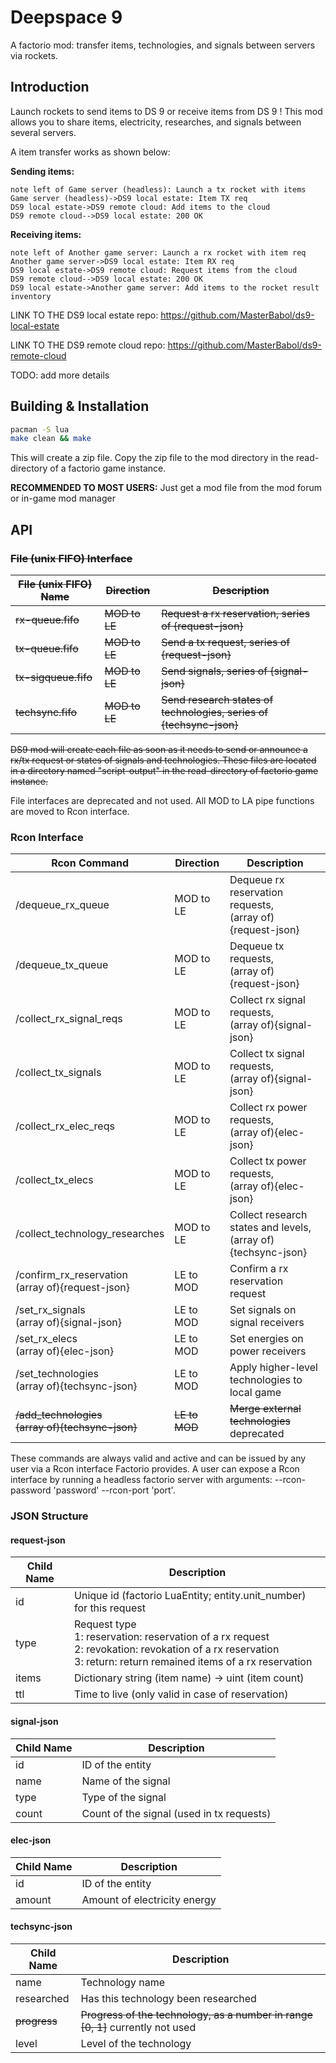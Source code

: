 # Deepspace 9

A factorio mod: transfer items, technologies, and signals between servers via rockets.



## Introduction

Launch rockets to send items to DS 9 or receive items from DS 9 ! This mod allows you to share items, electricity, researches, and signals between several servers.

A item transfer works as shown below:

**Sending items:**

```sequence
note left of Game server (headless): Launch a tx rocket with items
Game server (headless)->DS9 local estate: Item TX req
DS9 local estate->DS9 remote cloud: Add items to the cloud
DS9 remote cloud-->DS9 local estate: 200 OK
```

**Receiving items:**

```sequence
note left of Another game server: Launch a rx rocket with item req
Another game server->DS9 local estate: Item RX req
DS9 local estate->DS9 remote cloud: Request items from the cloud
DS9 remote cloud-->DS9 local estate: 200 OK
DS9 local estate->Another game server: Add items to the rocket result inventory
```

LINK TO THE DS9 local estate repo: https://github.com/MasterBabol/ds9-local-estate

LINK TO THE DS9 remote cloud repo: https://github.com/MasterBabol/ds9-remote-cloud

TODO: add more details



## Building & Installation

```sh
pacman -S lua
make clean && make
```

This will create a zip file. Copy the zip file to the mod directory in the read-directory of a factorio game instance.

**RECOMMENDED TO MOST USERS:** Just get a mod file from the mod forum or in-game mod manager



## API

### ~~File (unix FIFO) Interface~~ 

| ~~File (unix FIFO) Name~~ | ~~Direction~~ | ~~Description~~                                              |
| ------------------------- | ------------- | ------------------------------------------------------------ |
| ~~rx-queue.fifo~~         | ~~MOD to LE~~ | ~~Request a rx reservation, series of {request-json}~~       |
| ~~tx-queue.fifo~~         | ~~MOD to LE~~ | ~~Send a tx request, series of {request-json}~~              |
| ~~tx-sigqueue.fifo~~      | ~~MOD to LE~~ | ~~Send signals, series of {signal-json}~~                    |
| ~~techsync.fifo~~         | ~~MOD to LE~~ | ~~Send research states of technologies, series of {techsync-json}~~ |

~~DS9 mod will create each file as soon as it needs to send or announce a rx/tx request or states of signals and technologies. These files are located in a directory named "script-output" in the read-directory of factorio game instance.~~

File interfaces are deprecated and not used. All MOD to LA pipe functions are moved to Rcon interface.



### Rcon Interface

| Rcon Command                           | Direction | Description                      |
| ------------------------------------ | --------- | --------- |
| /dequeue_rx_queue | MOD to LE | Dequeue rx reservation requests,<br />(array of){request-json} |
| /dequeue_tx_queue | MOD to LE | Dequeue tx requests,<br />(array of){request-json} |
| /collect_rx_signal_reqs | MOD to LE | Collect rx signal requests,<br />(array of){signal-json} |
| /collect_tx_signals | MOD to LE | Collect tx signal requests,<br />(array of){signal-json} |
| /collect_rx_elec_reqs | MOD to LE | Collect rx power requests,<br />(array of){elec-json} |
| /collect_tx_elecs | MOD to LE | Collect tx power requests,<br />(array of){elec-json} |
| /collect_technology_researches | MOD to LE | Collect research states and levels,<br />(array of){techsync-json} |
| /confirm_rx_reservation <br />(array of){request-json} | LE to MOD | Confirm a rx reservation request |
| /set_rx_signals <br />(array of){signal-json} | LE to MOD | Set signals on signal receivers |
| /set_rx_elecs <br />(array of){elec-json} | LE to MOD | Set energies on power receivers |
| /set_technologies <br />(array of){techsync-json} | LE to MOD | Apply higher-level technologies to local game |
| ~~/add_technologies <br />(array of){techsync-json}~~ | ~~LE to MOD~~ | ~~Merge external technologies~~<br />deprecated |

These commands are always valid and active and can be issued by any user via a Rcon interface Factorio provides. A user can expose a Rcon interface by running a headless factorio server with arguments: --rcon-password 'password' --rcon-port 'port'.



### JSON Structure

#### request-json

| Child Name | Description |
| -------------- | ----------- |
| id   | Unique id (factorio LuaEntity; entity.unit_number) for this request |
| type | Request type<br />1: reservation: reservation of a rx request<br />2: revokation: revokation of a rx reservation<br />3: return: return remained items of a rx reservation |
| items  | Dictionary string (item name) -> uint (item count) |
| ttl | Time to live (only valid in case of reservation) |

#### signal-json

| Child Name | Description                               |
| ---------- | ----------------------------------------- |
| id         | ID of the entity                          |
| name       | Name of the signal                        |
| type       | Type of the signal                        |
| count      | Count of the signal (used in tx requests) |

#### elec-json

| Child Name | Description                  |
| ---------- | ---------------------------- |
| id         | ID of the entity             |
| amount     | Amount of electricity energy |

#### techsync-json

| Child Name   | Description                                                  |
| ------------ | ------------------------------------------------------------ |
| name         | Technology name                                              |
| researched   | Has this technology been researched                          |
| ~~progress~~ | ~~Progress of the technology, as a number in range [0, 1]~~ currently not used |
| level        | Level of the technology                                      |


